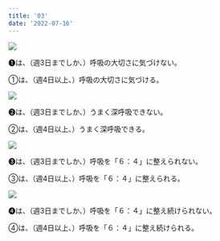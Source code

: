 ```yaml
---
title: '03'
date: '2022-07-16'
---
```

![](/images/a_01_.jpg)

➊は、（週3日までしか、）呼吸の大切さに気づけない。

①は、（週4日以上、）呼吸の大切さに気づける。

![](/images/a_02_.jpg)

➋は、（週3日までしか、）うまく深呼吸できない。

②は、（週4日以上、）うまく深呼吸できる。

![](/images/a_03_.jpg)

➌は、（週3日までしか、）呼吸を「６：４」に整えられない。

③は、（週4日以上、）呼吸を「６：４」に整えられる。

![](/images/a_04_.jpg)

➍は、（週3日までしか、）呼吸を「６：４」に整え続けられない。

④は、（週4日以上、）呼吸を「６：４」に整え続けられる。
